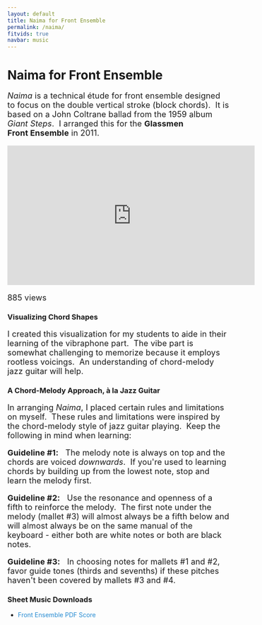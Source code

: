 ```yaml
---
layout: default
title: Naima for Front Ensemble
permalink: /naima/
fitvids: true
navbar: music
---
```

<!-- #TODO: move CSS -->
<!-- #TODO: target line length: 45 to 75 characters (ideally 66) -->
<style>
p {
    font-size: 18px;
    letter-spacing: 0.2px;
}
a {
    color: #268bd2;
    text-decoration: none;
}
</style>
# Naima for Front Ensemble
_Naima_ is a technical étude for front&nbsp;ensemble designed to focus on the double&nbsp;vertical
stroke (block&nbsp;chords).&nbsp;
It is based on a John&nbsp;Coltrane ballad from the 1959 album _Giant&nbsp;Steps_.&nbsp;
I arranged this for the **Glassmen Front&nbsp;Ensemble** in 2011.

<iframe width="560" height="315" src="https://www.youtube.com/embed/OL25vbEzAvA?rel=0"
        frameborder="0" allowfullscreen>
</iframe>
<p id="yt-views">885 views</p>


### Visualizing Chord Shapes
I created this visualization for my students to aide in their learning of the vibraphone part.&nbsp;
The vibe part is somewhat challenging to memorize because it employs rootless voicings.&nbsp;
An understanding of chord-melody jazz guitar will help.

### A Chord-Melody Approach, à la Jazz Guitar
In arranging _Naima_, I placed certain rules and limitations on myself.&nbsp;
These rules and limitations were inspired by the chord-melody style of jazz
guitar&nbsp;playing.&nbsp;
Keep the following in mind when learning:

**Guideline #1:** &nbsp;
The melody note is always on top and the chords are voiced _downwards_.&nbsp;
If you're used to learning chords by building up from the lowest note, stop and learn the
melody first.

**Guideline #2:** &nbsp;
Use the resonance and openness of a fifth to reinforce the melody.&nbsp;
The first note under the melody (mallet #3) will almost always be a fifth below and will almost always be
on the same manual of the keyboard - either both are white notes or both are black notes.

**Guideline #3:** &nbsp;
In choosing notes for mallets #1 and #2, favor guide tones (thirds and sevenths) if these pitches
haven't been covered by mallets #3 and #4.

### Sheet Music Downloads
* [Front Ensemble PDF  Score](../assets/naima/naima-0-score.pdf)
